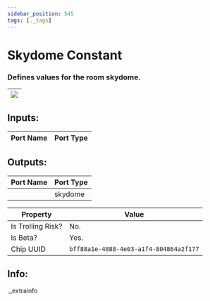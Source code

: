 ```yaml
---
sidebar_position: 545
tags: [._tags]
---
```


# Skydome Constant


### Defines values for the room skydome.

| ![](https://images-ext-2.discordapp.net/external/MPmIaQzlEPmgGWlgi-WxBBXt0Bjv_zWPkg1y1f_sy3s/https/www.recroomcircuits.com/image/circuit/absolute-value?width=206&height=108) |
|-----|

## Inputs:
| Port Name | Port Type |
|-----------|-----------|

## Outputs:
| Port Name | Port Type |
|-----------|-----------|
|  | skydome | 

| Property  | Value |
|-------------------|-----------|
| Is Trolling Risk? | No. |
| Is Beta? | Yes. |
| Chip UUID | `bff88a1e-4888-4e03-a1f4-804864a2f177` |

## Info:
._extrainfo